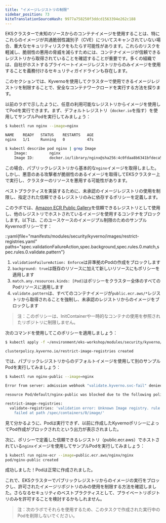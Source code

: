 ```yaml
---
title: "イメージレジストリの制限"
sidebar_position: 73
kiteTranslationSourceHash: 9977a758250f3ddcd1563394e262c188
---
```


EKSクラスターで未知のソースからのコンテナイメージを使用することは、特にこれらのイメージが共通脆弱性識別子（CVE）についてスキャンされていない場合、重大なセキュリティリスクをもたらす可能性があります。これらのリスクを軽減し、脆弱性の悪用の脅威を減らすためには、コンテナイメージが信頼できるレジストリから取得されていることを確認することが重要です。多くの組織では、自社がホストするプライベートイメージレジストリからのみイメージを使用することを義務付けるセキュリティガイドラインも存在します。

このセクションでは、Kyvernoを使用してクラスターで使用できるイメージレジストリを制限することで、安全なコンテナワークロードを実行する方法を探ります。

以前のラボで示したように、任意の利用可能なレジストリからイメージを使用してPodを実行できます。まず、デフォルトレジストリ（`docker.io`を指す）を使用してサンプルPodを実行してみましょう：

```bash
$ kubectl run nginx --image=nginx

NAME    READY   STATUS    RESTARTS   AGE
nginx   1/1     Running   0          47s

$ kubectl describe pod nginx | grep Image
    Image:          nginx
    Image ID:       docker.io/library/nginx@sha256:4c0fdaa8b6341bfdeca5f18f7837462c80cff90527ee35ef185571e1c327beac
```

この場合、パブリックレジストリから基本的な`nginx`イメージを取得しました。しかし、悪意のある攻撃者が脆弱性のあるイメージを取得してEKSクラスター上で実行し、クラスターのリソースを悪用する可能性があります。

ベストプラクティスを実装するために、未承認のイメージレジストリの使用を制限し、指定された信頼できるレジストリのみに依存するポリシーを定義します。

このラボでは、[Amazon ECR Public Gallery](https://public.ecr.aws/)を信頼できるレジストリとして使用し、他のレジストリでホストされているイメージを使用するコンテナをブロックします。以下は、このユースケースのイメージプル制限のためのサンプルKyvernoポリシーです：

::yaml{file="manifests/modules/security/kyverno/images/restrict-registries.yaml" paths="spec.validationFailureAction,spec.background,spec.rules.0.match,spec.rules.0.validate.pattern"}

1. `validationFailureAction: Enforce`は非準拠のPodの作成をブロックします
2. `background: true`は既存のリソースに加えて新しいリソースにもポリシーを適用します
3. `match.any.resources.kinds: [Pod]`はポリシーをクラスター全体のすべてのPodリソースに適用します
4. `validate.pattern`は、すべてのコンテナイメージが`public.ecr.aws/*`レジストリから取得されることを強制し、未承認のレジストリからのイメージをブロックします

> 注：このポリシーは、InitContainerや一時的なコンテナの使用を参照されたリポジトリに制限しません。

次のコマンドを使用してこのポリシーを適用しましょう：

```bash
$ kubectl apply -f ~/environment/eks-workshop/modules/security/kyverno/images/restrict-registries.yaml

clusterpolicy.kyverno.io/restrict-image-registries created
```

では、パブリックレジストリからのデフォルトイメージを使用して別のサンプルPodを実行してみましょう：

```bash expectError=true
$ kubectl run nginx-public --image=nginx

Error from server: admission webhook "validate.kyverno.svc-fail" denied the request:

resource Pod/default/nginx-public was blocked due to the following policies

restrict-image-registries:
  validate-registries: 'validation error: Unknown Image registry. rule validate-registries
    failed at path /spec/containers/0/image/'
```

見て分かるように、Podは実行できず、以前に作成したKyvernoポリシーによってPod作成がブロックされたという出力が表示されました。

次に、ポリシーで定義した信頼できるレジストリ（public.ecr.aws）でホストされている`nginx`イメージを使用してサンプルPodを実行してみましょう：

```bash
$ kubectl run nginx-ecr --image=public.ecr.aws/nginx/nginx
pod/nginx-public created
```

成功しました！Podは正常に作成されました。

これで、EKSクラスターでパブリックレジストリからのイメージの実行をブロックし、許可されたイメージリポジトリのみの使用を制限する方法を確認しました。さらなるセキュリティのベストプラクティスとして、プライベートリポジトリのみを許可することを検討するかもしれません。

> 注：次のラボでそれらを使用するため、このタスクで作成された実行中のPodを削除しないでください。


